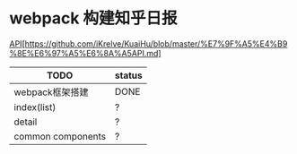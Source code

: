 # webpack 构建知乎日报

[API](https://github.com/iKrelve/KuaiHu/blob/master/%E7%9F%A5%E4%B9%8E%E6%97%A5%E6%8A%A5API.md)[https://github.com/iKrelve/KuaiHu/blob/master/%E7%9F%A5%E4%B9%8E%E6%97%A5%E6%8A%A5API.md]


TODO         |  status
------------ | -------------
webpack框架搭建 | DONE
index(list) | ?
detail | ?
common components | ?

